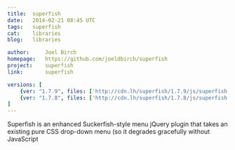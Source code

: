 ```yaml
---
title:	superfish
date:	2014-02-21 08:45 UTC
tags:	superfish
cat:	libraries
blog:	libraries

author:		Joel Birch
homepage:	https://github.com/joeldbirch/superfish
project:	superfish
link:		superfish

versions: [
	{ver: "1.7.9", files: ['http://cdn.lh/superfish/1.7.9/js/superfish.min.js', 'http://cdn.lh/superfish/1.7.9/css/megafish.css', 'http://cdn.lh/superfish/1.7.9/css/superfish-navbar.css', 'http://cdn.lh/superfish/1.7.9/css/superfish-vertical.css', 'http://cdn.lh/superfish/1.7.9/css/superfish.css', 'http://cdn.lh/superfish/1.7.9/js/hoverIntent.js', 'http://cdn.lh/superfish/1.7.9/js/superfish.js', 'http://cdn.lh/superfish/1.7.9/js/supersubs.js']},
	{ver: "1.7.8", files: ['http://cdn.lh/superfish/1.7.8/js/superfish.min.js', 'http://cdn.lh/superfish/1.7.8/css/megafish.css', 'http://cdn.lh/superfish/1.7.8/css/superfish-navbar.css', 'http://cdn.lh/superfish/1.7.8/css/superfish-vertical.css', 'http://cdn.lh/superfish/1.7.8/css/superfish.css', 'http://cdn.lh/superfish/1.7.8/js/hoverIntent.js', 'http://cdn.lh/superfish/1.7.8/js/superfish.js', 'http://cdn.lh/superfish/1.7.8/js/supersubs.js']}
]
---
```


Superfish is an enhanced Suckerfish-style menu jQuery plugin that takes an existing pure CSS drop-down menu (so it degrades gracefully without JavaScript